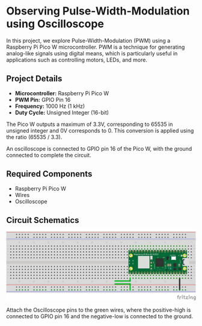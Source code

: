 # Observing Pulse-Width-Modulation using Oscilloscope

In this project, we explore Pulse-Width-Modulation (PWM) using a Raspberry Pi Pico W microcontroller. PWM is a technique for generating analog-like signals using digital means, which is particularly useful in applications such as controlling motors, LEDs, and more.

## Project Details

- **Microcontroller:** Raspberry Pi Pico W
- **PWM Pin:** GPIO Pin 16
- **Frequency:** 1000 Hz (1 kHz)
- **Duty Cycle:** Unsigned Integer (16-bit)

The Pico W outputs a maximum of 3.3V, corresponding to 65535 in unsigned integer and 0V corresponds to 0. This conversion is applied using the ratio (65535 / 3.3).

An oscilloscope is connected to GPIO pin 16 of the Pico W, with the ground connected to complete the circuit.

## Required Components
- Raspberry Pi Pico W
- Wires
- Oscilloscope

## Circuit Schematics

![Circuit diagram](07_Circuit.png)

Attach the Oscilloscope pins to the green wires, where the positive-high is connected to GPIO pin 16 and the negative-low is connected to the ground.
